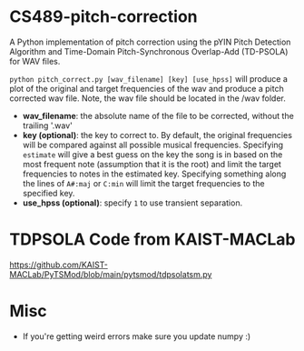 # CS489-pitch-correction

A Python implementation of pitch correction using the pYIN Pitch Detection Algorithm and Time-Domain Pitch-Synchronous Overlap-Add (TD-PSOLA) for WAV files.

`python pitch_correct.py [wav_filename] [key] [use_hpss]` will produce a plot of the original and target frequencies of the wav and produce a pitch corrected wav file. Note, the wav file should be located in the /wav folder.
* **wav_filename**: the absolute name of the file to be corrected, without the trailing '.wav'
* **key (optional)**: the key to correct to. By default, the original frequencies will be compared against all possible musical frequencies. Specifying `estimate` will give a best guess on the key the song is in based on the most frequent note (assumption that it is the root) and limit the target frequencies to notes in the estimated key. Specifying something along the lines of `A#:maj` or `C:min` will limit the target frequencies to the specified key.
* **use_hpss (optional)**: specify `1` to use transient separation.

# TDPSOLA Code from KAIST-MACLab
https://github.com/KAIST-MACLab/PyTSMod/blob/main/pytsmod/tdpsolatsm.py

# Misc
* If you're getting weird errors make sure you update numpy :)

